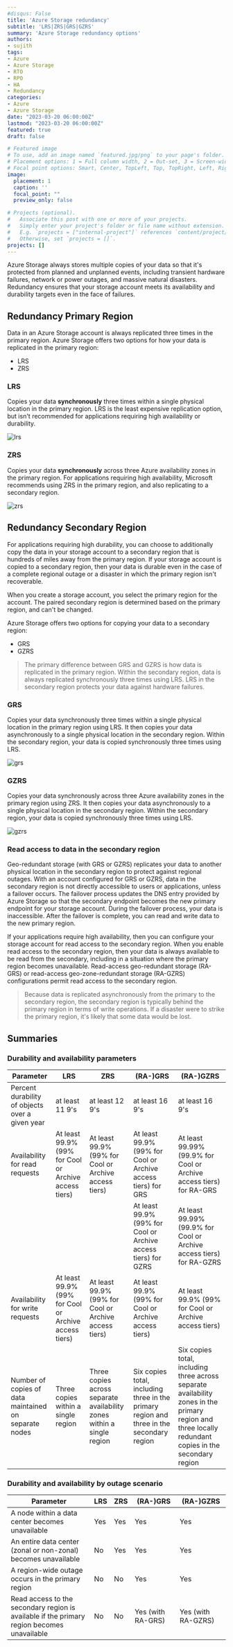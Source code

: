 ```yaml
---
#disqus: False
title: 'Azure Storage redundancy'
subtitle: 'LRS|ZRS|GRS|GZRS'
summary: 'Azure Storage redundancy options'
authors:
- sujith
tags:
- Azure
- Azure Storage
- RTO
- RPO
- HA
- Redundancy
categories:
- Azure
- Azure Storage
date: "2023-03-20 06:00:00Z"
lastmod: "2023-03-20 06:00:00Z"
featured: true
draft: false

# Featured image
# To use, add an image named `featured.jpg/png` to your page's folder.
# Placement options: 1 = Full column width, 2 = Out-set, 3 = Screen-width
# Focal point options: Smart, Center, TopLeft, Top, TopRight, Left, Right, BottomLeft, Bottom, BottomRight
image:
  placement: 1
  caption: ''
  focal_point: ""
  preview_only: false

# Projects (optional).
#   Associate this post with one or more of your projects.
#   Simply enter your project's folder or file name without extension.
#   E.g. `projects = ["internal-project"]` references `content/project/deep-learning/index.md`.
#   Otherwise, set `projects = []`.
projects: []
---
```


Azure Storage always stores multiple copies of your data so that it's protected from planned and unplanned events, including transient hardware failures, network or power outages, and massive natural disasters. Redundancy ensures that your storage account meets its availability and durability targets even in the face of failures.

## Redundancy Primary Region

Data in an Azure Storage account is always replicated three times in the primary region. Azure Storage offers two options for how your data is replicated in the primary region:

- LRS
- ZRS


### LRS

Copies your data **synchronously** three times within a single physical location in the primary region. LRS is the least expensive replication option, but isn't recommended for applications requiring high availability or durability.

![lrs](img/lrs.png)

### ZRS

Copies your data **synchronously** across three Azure availability zones in the primary region. For applications requiring high availability, Microsoft recommends using ZRS in the primary region, and also replicating to a secondary region.

![zrs](img/zrs.png)

## Redundancy Secondary Region

For applications requiring high durability, you can choose to additionally copy the data in your storage account to a secondary region that is hundreds of miles away from the primary region. If your storage account is copied to a secondary region, then your data is durable even in the case of a complete regional outage or a disaster in which the primary region isn't recoverable.

When you create a storage account, you select the primary region for the account. The paired secondary region is determined based on the primary region, and can't be changed.

Azure Storage offers two options for copying your data to a secondary region:

- GRS
- GZRS

> The primary difference between GRS and GZRS is how data is replicated in the primary region. Within the secondary region, data is always replicated synchronously three times using LRS. LRS in the secondary region protects your data against hardware failures.

### GRS

Copies your data synchronously three times within a single physical location in the primary region using LRS. It then copies your data asynchronously to a single physical location in the secondary region. Within the secondary region, your data is copied synchronously three times using LRS.

![grs](img/ra-grs.png)

### GZRS

Copies your data synchronously across three Azure availability zones in the primary region using ZRS. It then copies your data asynchronously to a single physical location in the secondary region. Within the secondary region, your data is copied synchronously three times using LRS.

![gzrs](img/ra-gzrs.png)

### Read access to data in the secondary region

Geo-redundant storage (with GRS or GZRS) replicates your data to another physical location in the secondary region to protect against regional outages. With an account configured for GRS or GZRS, data in the secondary region is not directly accessible to users or applications, unless a failover occurs. The failover process updates the DNS entry provided by Azure Storage so that the secondary endpoint becomes the new primary endpoint for your storage account. During the failover process, your data is inaccessible. After the failover is complete, you can read and write data to the new primary region.

If your applications require high availability, then you can configure your storage account for read access to the secondary region. When you enable read access to the secondary region, then your data is always available to be read from the secondary, including in a situation where the primary region becomes unavailable. Read-access geo-redundant storage (RA-GRS) or read-access geo-zone-redundant storage (RA-GZRS) configurations permit read access to the secondary region.

> Because data is replicated asynchronously from the primary to the secondary region, the secondary region is typically behind the primary region in terms of write operations. If a disaster were to strike the primary region, it's likely that some data would be lost.

## Summaries

### Durability and availability parameters

Parameter|LRS|ZRS|(RA-)GRS|(RA-)GZRS
---|---|---|---|---
Percent durability of objects over a given year	| at least 11 9's | at least 12 9's | at least 16 9's | at least 16 9's
Availability for read requests | At least 99.9% (99% for Cool or Archive access tiers) | At least 99.9% (99% for Cool or Archive access tiers) | At least 99.9% (99% for Cool or Archive access tiers) for GRS | At least 99.99% (99.9% for Cool or Archive access tiers) for RA-GRS
||||At least 99.9% (99% for Cool or Archive access tiers) for GZRS | At least 99.99% (99.9% for Cool or Archive access tiers) for RA-GZRS
Availability for write requests | At least 99.9% (99% for Cool or Archive access tiers) | At least 99.9% (99% for Cool or Archive access tiers) | At least 99.9% (99% for Cool or Archive access tiers) | At least 99.9% (99% for Cool or Archive access tiers)
Number of copies of data maintained on separate nodes | Three copies within a single region | Three copies across separate availability zones within a single region | Six copies total, including three in the primary region and three in the secondary region | Six copies total, including three across separate availability zones in the primary region and three locally redundant copies in the secondary region

### Durability and availability by outage scenario

Parameter|LRS|ZRS|(RA-)GRS|(RA-)GZRS
---|---|---|---|---
A node within a data center becomes unavailable | Yes | Yes | Yes | Yes
An entire data center (zonal or non-zonal) becomes unavailable | No | Yes | Yes | Yes
A region-wide outage occurs in the primary region | No | No | Yes | Yes
Read access to the secondary region is available if the primary region becomes unavailable | No | No | Yes (with RA-GRS) | Yes (with RA-GZRS)
